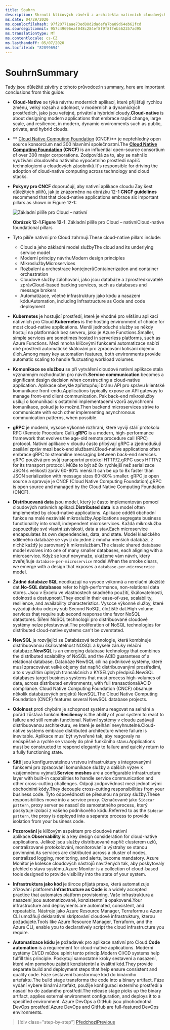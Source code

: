 ```yaml
---
title: Souhrn
description: Shrnutí klíčových závěrů z architekta nativních cloudových aplikací .NET pro Azure – příručka a elektronická kniha.
ms.date: 04/29/2020
ms.openlocfilehash: 97f20771aae73ed88d2dadefa7ba89d64eb62fcd
ms.sourcegitcommit: 957c49696eaf048c284ef8f9f8ffeb562357ad95
ms.translationtype: MT
ms.contentlocale: cs-CZ
ms.lasthandoff: 05/07/2020
ms.locfileid: "82899694"
---
```

# <a name="summary"></a><span data-ttu-id="9d67f-103">Souhrn</span><span class="sxs-lookup"><span data-stu-id="9d67f-103">Summary</span></span>

<span data-ttu-id="9d67f-104">Tady jsou důležité závěry z tohoto průvodce:</span><span class="sxs-lookup"><span data-stu-id="9d67f-104">In summary, here are important conclusions from this guide:</span></span>

- <span data-ttu-id="9d67f-105">**Cloud-Native** se týká návrhu moderních aplikací, které přijišťují rychlou změnu, velký rozsah a odolnost, v moderních a dynamických prostředích, jako jsou veřejné, privátní a hybridní cloudy.</span><span class="sxs-lookup"><span data-stu-id="9d67f-105">**Cloud-native** is about designing modern applications that embrace rapid change, large scale, and resilience, in modern, dynamic environments such as public, private, and hybrid clouds.</span></span>

- <span data-ttu-id="9d67f-106">\*\* [Cloud Native Computing Foundation](https://www.cncf.io/) (CNCF)\*\* je nepřehledný open source konsorcium nad 300 hlavními společnostmi.</span><span class="sxs-lookup"><span data-stu-id="9d67f-106">The **[Cloud Native Computing Foundation](https://www.cncf.io/) (CNCF)** is an influential open-source consortium of over 300 major corporations.</span></span> <span data-ttu-id="9d67f-107">Zodpovídá za to, aby se nahrálo využívání cloudového nativního výpočetního prostředí napříč technologiemi a cloudových zásobníků.</span><span class="sxs-lookup"><span data-stu-id="9d67f-107">It's responsible for driving the adoption of cloud-native computing across technology and cloud stacks.</span></span>

- <span data-ttu-id="9d67f-108">**Pokyny pro CNCF** doporučují, aby nativní aplikace cloudu Zay šest důležitých pilířů, jak je znázorněno na obrázku 12-1:</span><span class="sxs-lookup"><span data-stu-id="9d67f-108">**CNCF guidelines** recommend that that cloud-native applications embrace six important pillars as shown in Figure 12-1:</span></span>

  ![Základní pilíře pro Cloud – nativní](./media/cloud-native-foundational-pillars.png)

  <span data-ttu-id="9d67f-110">**Obrázek 12-1**.</span><span class="sxs-lookup"><span data-stu-id="9d67f-110">**Figure 12-1**.</span></span> <span data-ttu-id="9d67f-111">Základní pilíře pro Cloud – nativní</span><span class="sxs-lookup"><span data-stu-id="9d67f-111">Cloud-native foundational pillars</span></span>

- <span data-ttu-id="9d67f-112">Tyto pilíře nativní pro Cloud zahrnují:</span><span class="sxs-lookup"><span data-stu-id="9d67f-112">These cloud-native pillars include:</span></span>
  - <span data-ttu-id="9d67f-113">Cloud a jeho základní model služby</span><span class="sxs-lookup"><span data-stu-id="9d67f-113">The cloud and its underlying service model</span></span>
  - <span data-ttu-id="9d67f-114">Moderní principy návrhu</span><span class="sxs-lookup"><span data-stu-id="9d67f-114">Modern design principles</span></span>
  - <span data-ttu-id="9d67f-115">Mikroslužby</span><span class="sxs-lookup"><span data-stu-id="9d67f-115">Microservices</span></span>
  - <span data-ttu-id="9d67f-116">Rozbalení a orchestrace kontejnerů</span><span class="sxs-lookup"><span data-stu-id="9d67f-116">Containerization and container orchestration</span></span>
  - <span data-ttu-id="9d67f-117">Cloudové služby zálohování, jako jsou databáze a zprostředkovatelé zpráv</span><span class="sxs-lookup"><span data-stu-id="9d67f-117">Cloud-based backing services, such as databases and message brokers</span></span>
  - <span data-ttu-id="9d67f-118">Automatizace, včetně infrastruktury jako kódu a nasazení kódu</span><span class="sxs-lookup"><span data-stu-id="9d67f-118">Automation, including Infrastructure as Code and code deployment</span></span>

- <span data-ttu-id="9d67f-119">**Kubernetes** je hostující prostředí, které je vhodné pro většinu aplikací nativních pro Cloud.</span><span class="sxs-lookup"><span data-stu-id="9d67f-119">**Kubernetes** is the hosting environment of choice for most cloud-native applications.</span></span> <span data-ttu-id="9d67f-120">Menší jednoduché služby se někdy hostují na platformách bez serveru, jako je Azure Functions.</span><span class="sxs-lookup"><span data-stu-id="9d67f-120">Smaller, simple services are sometimes hosted in serverless platforms, such as Azure Functions.</span></span> <span data-ttu-id="9d67f-121">Mezi mnoha klíčovými funkcemi automatizace nabízí obě prostředí automatické škálování pro zpracování kolísání objemu úloh.</span><span class="sxs-lookup"><span data-stu-id="9d67f-121">Among many key automation features, both environments provide automatic scaling to handle fluctuating workload volumes.</span></span>

- <span data-ttu-id="9d67f-122">**Komunikace se službou** se při vytváření cloudové nativní aplikace stala významným rozhodnutím pro návrh.</span><span class="sxs-lookup"><span data-stu-id="9d67f-122">**Service communication** becomes a significant design decision when constructing a cloud-native application.</span></span> <span data-ttu-id="9d67f-123">Aplikace obvykle zpřístupňují bránu API pro správu klientské komunikace front-endu.</span><span class="sxs-lookup"><span data-stu-id="9d67f-123">Applications typically expose an API gateway to manage front-end client communication.</span></span> <span data-ttu-id="9d67f-124">Pak back-end mikroslužby usilují o komunikaci s ostatními implementacemi vzorů asynchronní komunikace, pokud je to možné.</span><span class="sxs-lookup"><span data-stu-id="9d67f-124">Then backend microservices strive to communicate with each other implementing asynchronous communication patterns, when possible.</span></span>

- <span data-ttu-id="9d67f-125">**gRPC** je moderní, vysoce výkonné rozhraní, které vyvíjí stáří protokolu RPC (Remote Procedure Call).</span><span class="sxs-lookup"><span data-stu-id="9d67f-125">**gRPC** is a modern, high-performance framework that evolves the age-old remote procedure call (RPC) protocol.</span></span> <span data-ttu-id="9d67f-126">Nativní aplikace v cloudu často přibývají gRPC a zjednodušují zasílání zpráv mezi back-end službami.</span><span class="sxs-lookup"><span data-stu-id="9d67f-126">Cloud-native applications often embrace gRPC to streamline messaging between back-end services.</span></span> <span data-ttu-id="9d67f-127">gRPC používá pro svůj transportní protokol HTTP/2.</span><span class="sxs-lookup"><span data-stu-id="9d67f-127">gRPC uses HTTP/2 for its transport protocol.</span></span> <span data-ttu-id="9d67f-128">Může to být až 8x rychlejší než serializace JSON s velikostí zpráv 60-80% menší.</span><span class="sxs-lookup"><span data-stu-id="9d67f-128">It can be up to 8x faster than JSON serialization with message sizes 60-80% smaller.</span></span> <span data-ttu-id="9d67f-129">gRPC je open source a spravuje je CNCF (Cloud Native Computing Foundation).</span><span class="sxs-lookup"><span data-stu-id="9d67f-129">gRPC is open source and managed by the Cloud Native Computing Foundation (CNCF).</span></span>

- <span data-ttu-id="9d67f-130">**Distribuovaná data** jsou model, který je často implementován pomocí cloudových nativních aplikací.</span><span class="sxs-lookup"><span data-stu-id="9d67f-130">**Distributed data** is a model often implemented by cloud-native applications.</span></span> <span data-ttu-id="9d67f-131">Aplikace oddělí obchodní funkce na malé nezávislé mikroslužby.</span><span class="sxs-lookup"><span data-stu-id="9d67f-131">Applications segregate business functionality into small, independent microservices.</span></span> <span data-ttu-id="9d67f-132">Každá mikroslužba zapouzdřuje své vlastní závislosti, data a stav.</span><span class="sxs-lookup"><span data-stu-id="9d67f-132">Each microservice encapsulates its own dependencies, data, and state.</span></span> <span data-ttu-id="9d67f-133">Model klasického sdíleného databáze se vyvíjí do jedné z mnoha menších databází, z nichž každý je zarovnaný k mikroslužbám.</span><span class="sxs-lookup"><span data-stu-id="9d67f-133">The classic shared database model evolves into one of many smaller databases, each aligning with a microservice.</span></span> <span data-ttu-id="9d67f-134">Když se kouř nevymaže, ukážeme vám návrh, který zveřejňuje `database-per-microservice` model.</span><span class="sxs-lookup"><span data-stu-id="9d67f-134">When the smoke clears, we emerge with a design that exposes a `database-per-microservice` model.</span></span>

- <span data-ttu-id="9d67f-135">**Žádné databáze SQL** neodkazují na vysoce výkonná a nerelační úložiště dat.</span><span class="sxs-lookup"><span data-stu-id="9d67f-135">**No-SQL databases** refer to high-performance, non-relational data stores.</span></span> <span data-ttu-id="9d67f-136">Jsou v Excelu ve vlastnostech snadného použití, škálovatelnosti, odolnosti a dostupnosti.</span><span class="sxs-lookup"><span data-stu-id="9d67f-136">They excel in their ease-of-use, scalability, resilience, and availability characteristics.</span></span> <span data-ttu-id="9d67f-137">Vysoce výkonné služby, které vyžadují dobu odezvy sub Second NoSQL úložiště dat.</span><span class="sxs-lookup"><span data-stu-id="9d67f-137">High volume services that require sub second response time favor NoSQL datastores.</span></span> <span data-ttu-id="9d67f-138">Šíření NoSQL technologií pro distribuované cloudové systémy nelze přestavovat.</span><span class="sxs-lookup"><span data-stu-id="9d67f-138">The proliferation of NoSQL technologies for distributed cloud-native systems can't be overstated.</span></span>

- <span data-ttu-id="9d67f-139">**NewSQL** je rozvíjející se Databázová technologie, která kombinuje distribuovanou škálovatelnost NOSQL a kyselé záruky relační databáze.</span><span class="sxs-lookup"><span data-stu-id="9d67f-139">**NewSQL** is an emerging database technology that combines the distributed scalability of NoSQL and the ACID guarantees of a relational database.</span></span> <span data-ttu-id="9d67f-140">Databáze NewSQL cílí na podnikové systémy, které musí zpracovávat velké objemy dat napříč distribuovanými prostředími, a to s využitím úplných transakčních a KYSELých předpisů.</span><span class="sxs-lookup"><span data-stu-id="9d67f-140">NewSQL databases target business systems that must process high-volumes of data, across distributed environments, with full transactional/ACID compliance.</span></span> <span data-ttu-id="9d67f-141">Cloud Native Computing Foundation (CNCF) obsahuje několik databázových projektů NewSQL.</span><span class="sxs-lookup"><span data-stu-id="9d67f-141">The Cloud Native Computing Foundation (CNCF) features several NewSQL database projects.</span></span>

- <span data-ttu-id="9d67f-142">**Odolnost** proti chybám je schopnost systému reagovat na selhání a pořád zůstává funkční.</span><span class="sxs-lookup"><span data-stu-id="9d67f-142">**Resiliency** is the ability of your system to react to failure and still remain functional.</span></span> <span data-ttu-id="9d67f-143">Nativní systémy v cloudu zadávají distribuovanou architekturu, ve které je selhání nevyhnutelné.</span><span class="sxs-lookup"><span data-stu-id="9d67f-143">Cloud-native systems embrace distributed architecture where failure is inevitable.</span></span> <span data-ttu-id="9d67f-144">Aplikace musí být vytvořené tak, aby reagovaly na neúspěšné a rychle se vracely do plně funkčního stavu.</span><span class="sxs-lookup"><span data-stu-id="9d67f-144">Applications must be constructed to respond elegantly to failure and quickly return to a fully functioning state.</span></span>

- <span data-ttu-id="9d67f-145">**Sítě** jsou konfigurovatelnou vrstvou infrastruktury s integrovanými funkcemi pro zpracování komunikace služby a dalších výzev k vzájemnému vyjmutí.</span><span class="sxs-lookup"><span data-stu-id="9d67f-145">**Service meshes** are a configurable infrastructure layer with built-in capabilities to handle service communication and other cross-cutting challenges.</span></span> <span data-ttu-id="9d67f-146">Odpojí zodpovědnost mezi jednotlivými obchodními kódy.</span><span class="sxs-lookup"><span data-stu-id="9d67f-146">They decouple cross-cutting responsibilities from your business code.</span></span> <span data-ttu-id="9d67f-147">Tyto odpovědnosti se přesunou na proxy služby.</span><span class="sxs-lookup"><span data-stu-id="9d67f-147">These responsibilities move into a service proxy.</span></span> <span data-ttu-id="9d67f-148">Označované jako `Sidecar pattern`, proxy server se nasadí do samostatného procesu, který poskytuje izolaci z vašeho podnikového kódu.</span><span class="sxs-lookup"><span data-stu-id="9d67f-148">Referred to as the `Sidecar pattern`, the proxy is deployed into a separate process to provide isolation from your business code.</span></span>

- <span data-ttu-id="9d67f-149">**Pozorování** je klíčovým aspektem pro cloudové nativní aplikace.</span><span class="sxs-lookup"><span data-stu-id="9d67f-149">**Observability** is a key design consideration for cloud-native applications.</span></span> <span data-ttu-id="9d67f-150">Jelikož jsou služby distribuované napříč clusterem uzlů, centralizované protokolování, monitorování a výstrahy se stanou povinnými.</span><span class="sxs-lookup"><span data-stu-id="9d67f-150">As services are distributed across a cluster of nodes, centralized logging, monitoring, and alerts, become mandatory.</span></span> <span data-ttu-id="9d67f-151">Azure Monitor je kolekce cloudových nástrojů navržených tak, aby poskytovaly přehled o stavu systému.</span><span class="sxs-lookup"><span data-stu-id="9d67f-151">Azure Monitor is a collection of cloud-based tools designed to provide visibility into the state of your system.</span></span>

- <span data-ttu-id="9d67f-152">**Infrastruktura jako kód** je široce přijatá praxe, která automatizuje zřizování platforem.</span><span class="sxs-lookup"><span data-stu-id="9d67f-152">**Infrastructure as Code** is a widely accepted practice that automates platform provisioning.</span></span> <span data-ttu-id="9d67f-153">Vaše infrastruktura a nasazení jsou automatizované, konzistentní a opakované.</span><span class="sxs-lookup"><span data-stu-id="9d67f-153">Your infrastructure and deployments are automated, consistent, and repeatable.</span></span> <span data-ttu-id="9d67f-154">Nástroje jako Azure Resource Manager, Terraformu a Azure CLI umožňují deklarativní skriptování cloudové infrastruktury, kterou požadujete.</span><span class="sxs-lookup"><span data-stu-id="9d67f-154">Tools like Azure Resource Manager, Terraform, and the Azure CLI, enable you to declaratively script the cloud infrastructure you require.</span></span>

- <span data-ttu-id="9d67f-155">**Automatizace kódu** je požadavek pro aplikace nativní pro Cloud.</span><span class="sxs-lookup"><span data-stu-id="9d67f-155">**Code automation** is a requirement for cloud-native applications.</span></span> <span data-ttu-id="9d67f-156">Moderní systémy CI/CD můžou splnit tento princip.</span><span class="sxs-lookup"><span data-stu-id="9d67f-156">Modern CI/CD systems help fulfill this principle.</span></span> <span data-ttu-id="9d67f-157">Poskytují samostatné kroky sestavení a nasazení, které vám pomohou zajistit konzistentní a kvalitní kód.</span><span class="sxs-lookup"><span data-stu-id="9d67f-157">They provide separate build and deployment steps that help ensure consistent and quality code.</span></span> <span data-ttu-id="9d67f-158">Fáze sestavení transformuje kód do binárního artefaktu.</span><span class="sxs-lookup"><span data-stu-id="9d67f-158">The build stage transforms the code into a binary artifact.</span></span> <span data-ttu-id="9d67f-159">Fáze vydání vybere binární artefakt, použije konfiguraci externího prostředí a nasadí ho do zadaného prostředí.</span><span class="sxs-lookup"><span data-stu-id="9d67f-159">The release stage picks up the binary artifact, applies external environment configuration, and deploys it to a specified environment.</span></span> <span data-ttu-id="9d67f-160">Azure DevOps a GitHub jsou plnohodnotná DevOps prostředí.</span><span class="sxs-lookup"><span data-stu-id="9d67f-160">Azure DevOps and GitHub are full-featured DevOps environments.</span></span>

>[!div class="step-by-step"]
>[<span data-ttu-id="9d67f-161">Předchozí</span><span class="sxs-lookup"><span data-stu-id="9d67f-161">Previous</span></span>](application-bundles.md)
